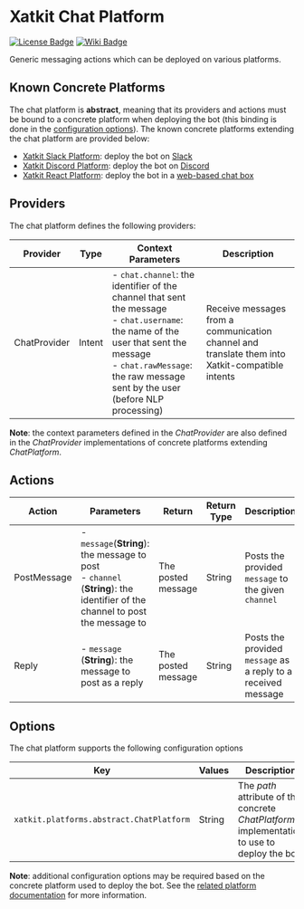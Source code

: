 Xatkit Chat Platform
=====

[![License Badge](https://img.shields.io/badge/license-EPL%202.0-brightgreen.svg)](https://opensource.org/licenses/EPL-2.0)
[![Wiki Badge](https://img.shields.io/badge/doc-wiki-blue)](https://github.com/xatkit-bot-platform/xatkit/wiki/Xatkit-Chat-Platform)

Generic messaging actions which can be deployed on various platforms.

## Known Concrete Platforms

The chat platform is **abstract**, meaning that its providers and actions must be bound to a concrete platform when deploying the bot (this binding is done in the [configuration options](#options)). The known concrete platforms extending the chat platform are provided below:
- [Xatkit Slack Platform](https://github.com/xatkit-bot-platform/xatkit-slack-platform): deploy the bot on [Slack](https://slack.com)
- [Xatkit Discord Platform](https://github.com/xatkit-bot-platform/xatkit-discord-platform): deploy the bot on [Discord](https://discordapp.com)
- [Xatkit React Platform](https://github.com/xatkit-bot-platform/xatkit-react-platform): deploy the bot in a [web-based chat box](https://github.com/xatkit-bot-platform/xatkit-react)

## Providers

The chat platform defines the following providers:

| Provider                   | Type  | Context Parameters | Description                                                  |
| -------------------------- | ----- | ------------------ | ------------------------------------------------------------ |
| ChatProvider | Intent | - `chat.channel`: the identifier of the channel that sent the message<br/> - `chat.username`: the name of the user that sent the message<br/> - `chat.rawMessage`: the raw message sent by the user (before NLP processing) | Receive messages from a communication channel and translate them into Xatkit-compatible intents |

**Note**: the context parameters defined in the *ChatProvider* are also defined in the *ChatProvider* implementations of concrete platforms extending *ChatPlatform*.

## Actions

| Action | Parameters                                                   | Return                         | Return Type | Description                                                 |
| ------ | ------------------------------------------------------------ | ------------------------------ | ----------- | ----------------------------------------------------------- |
| PostMessage | - `message`(**String**): the message to post<br/> - `channel` (**String**): the identifier of the channel to post the message to | The posted message | String | Posts the provided `message` to the given `channel` |
| Reply | - `message` (**String**): the message to post as a reply | The posted message | String | Posts the provided `message` as a reply to a received message |

## Options

The chat platform supports the following configuration options

| Key                  | Values | Description                                                  | Constraint    |
| -------------------- | ------ | ------------------------------------------------------------ | ------------- |
| `xatkit.platforms.abstract.ChatPlatform` | String | The *path* attribute of the concrete *ChatPlatform* implementation to use to deploy the bot | **Mandatory** |

**Note**: additional configuration options may be required based on the concrete platform used to deploy the bot. See the [related platform documentation](#known-concrete-platforms) for more information.
